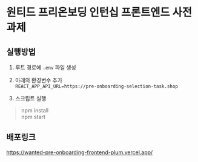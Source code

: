 # 원티드 프리온보딩 인턴십 프론트엔드 사전과제

## 실행방법

1. 루트 경로에 `.env` 파일 생성
2. 아래의 환경변수 추가  
`REACT_APP_API_URL=https://pre-onboarding-selection-task.shop`

3. 스크립트 실행
> npm install  
npm start

## 배포링크

https://wanted-pre-onboarding-frontend-plum.vercel.app/